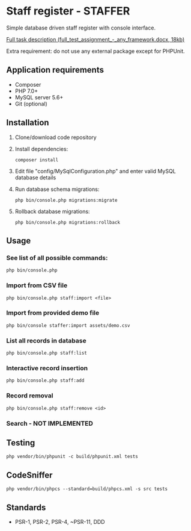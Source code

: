 # Staff register - STAFFER #

Simple database driven staff register with console interface.

[Full task description (full_test_assignment_-_any_framework.docx, 18kb)](docs/full_test_assignment_-_any_framework.docx)

Extra requirement: do not use any external package except for PHPUnit.

## Application requirements ##

* Composer
* PHP 7.0+
* MySQL server 5.6+
* Git (optional)

## Installation

1. Clone/download code repository

2. Install dependencies:

    ```
    composer install
    ```

3. Edit file "config/MySqlConfiguration.php" and enter valid MySQL database details

4. Run database schema migrations:

    ```
    php bin/console.php migrations:migrate
    ```
5. Rollback database migrations:

    ```
    php bin/console.php migrations:rollback
    ```

## Usage

### See list of all possible commands:

```
php bin/console.php
```

### Import from CSV file

```
php bin/console.php staff:import <file>
```

### Import from provided demo file

```
php bin/console staffer:import assets/demo.csv
```

### List all records in database

```
php bin/console.php staff:list
```

### Interactive record insertion

```
php bin/console.php staff:add
```

### Record removal

```
php bin/console.php staff:remove <id>
```

### Search - NOT IMPLEMENTED

## Testing ##

```
php vendor/bin/phpunit -c build/phpunit.xml tests
```

## CodeSniffer

```
php vendor/bin/phpcs --standard=build/phpcs.xml -s src tests
```

## Standards ##

* PSR-1, PSR-2, PSR-4, ~PSR-11, DDD
